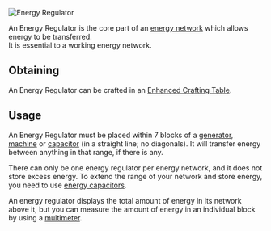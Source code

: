 ![Energy Regulator](https://raw.githubusercontent.com/TheBusyBiscuit/Slimefun4-Wiki/master/images/item-energy-regulator.png)

An Energy Regulator is the core part of an [energy network](https://github.com/TheBusyBiscuit/Slimefun4/wiki/Electric-Machines) which allows energy to be transferred.<br>
It is essential to a working energy network.

## Obtaining
An Energy Regulator can be crafted in an [Enhanced Crafting Table](https://github.com/TheBusyBiscuit/Slimefun4/wiki/Enhanced-Crafting-Table).

## Usage
An Energy Regulator must be placed within 7 blocks of a [generator](https://github.com/TheBusyBiscuit/Slimefun4/wiki/Electric-Machines#Energy-generation), [machine](https://github.com/TheBusyBiscuit/Slimefun4/wiki/Electric-Machines#Machines) or [capacitor](https://github.com/TheBusyBiscuit/Slimefun4/wiki/Energy-Capacitors) (in a straight line; no diagonals). It will transfer energy between anything in that range, if there is any.

There can only be one energy regulator per energy network, and it does not store excess energy. To extend the range of your network and store energy, you need to use [energy capacitors](https://github.com/TheBusyBiscuit/Slimefun4/wiki/Energy-Capacitors).

An energy regulator displays the total amount of energy in its network above it, but you can measure the amount of energy in an individual block by using a [multimeter](https://github.com/TheBusyBiscuit/Slimefun4/wiki/Multimeter).
